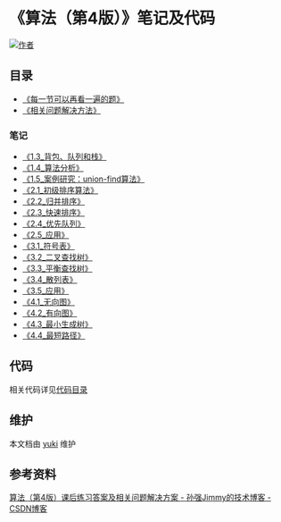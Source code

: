# 《算法（第4版）》笔记及代码

[![作者](https://img.shields.io/badge/%E4%BD%9C%E8%80%85-KyonHuang-7AD6FD.svg)](http://kyonhuang.top)

## 目录

* [《每一节可以再看一遍的题》](https://github.com/bighuang624/Algorithms-notes/blob/master/每一节可以再看一遍的题.md)
* [《相关问题解决方法》](https://github.com/bighuang624/Algorithms-notes/blob/master/相关问题解决方法.md)

### 笔记

* [《1.3_背包、队列和栈》](https://github.com/bighuang624/Algorithms-notes/blob/master/笔记/1.3_背包、队列和栈.md)
* [《1.4_算法分析》](https://github.com/bighuang624/Algorithms-notes/blob/master/笔记/1.4_算法分析.md)
* [《1.5_案例研究：union-find算法》](https://github.com/bighuang624/Algorithms-notes/blob/master/笔记/1.5_案例研究：union-find算法.md)
* [《2.1_初级排序算法》](https://github.com/bighuang624/Algorithms-notes/blob/master/笔记/2.1_初级排序算法.md)
* [《2.2_归并排序》](https://github.com/bighuang624/Algorithms-notes/blob/master/笔记/2.2_归并排序.md)
* [《2.3_快速排序》](https://github.com/bighuang624/Algorithms-notes/blob/master/笔记/2.3_快速排序.md)
* [《2.4_优先队列》](https://github.com/bighuang624/Algorithms-notes/blob/master/笔记/2.4_优先队列.md)
* [《2.5_应用》](https://github.com/bighuang624/Algorithms-notes/blob/master/笔记/2.5_应用.md)
* [《3.1_符号表》](https://github.com/bighuang624/Algorithms-notes/blob/master/笔记/3.1_符号表.md)
* [《3.2_二叉查找树》](https://github.com/bighuang624/Algorithms-notes/blob/master/笔记/3.2_二叉查找树.md)
* [《3.3_平衡查找树》](https://github.com/bighuang624/Algorithms-notes/blob/master/笔记/3.3_平衡查找树.md)
* [《3.4_散列表》](https://github.com/bighuang624/Algorithms-notes/blob/master/笔记/3.4_散列表.md)
* [《3.5_应用》](https://github.com/bighuang624/Algorithms-notes/blob/master/笔记/3.5_应用.md)
* [《4.1_无向图》](https://github.com/bighuang624/Algorithms-notes/blob/master/笔记/4.1_无向图.md)
* [《4.2_有向图》](https://github.com/bighuang624/Algorithms-notes/blob/master/笔记/4.2_有向图.md)
* [《4.3_最小生成树》](https://github.com/bighuang624/Algorithms-notes/blob/master/笔记/4.3_最小生成树.md)
* [《4.4_最短路径》](https://github.com/bighuang624/Algorithms-notes/blob/master/笔记/4.4_最短路径.md)

## 代码

相关代码详见[代码目录](https://github.com/bighuang624/Algorithms-notes/blob/master/code)

## 维护

本文档由 [yuki](https://github.com/bighuang624/yuki) 维护

## 参考资料

[算法（第4版）课后练习答案及相关问题解决方案 - 孙强Jimmy的技术博客 - CSDN博客](http://blog.csdn.net/u013541140/article/details/53222770)

